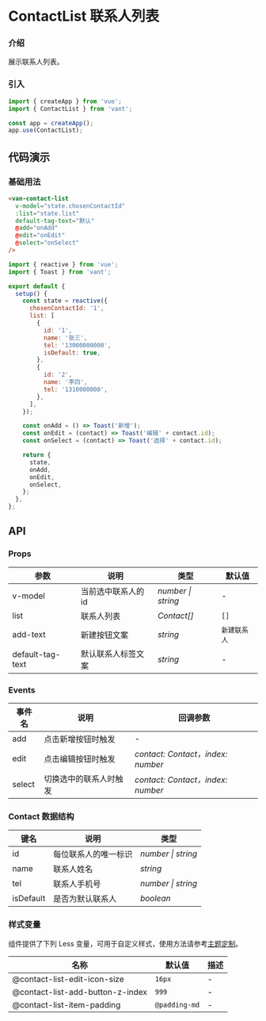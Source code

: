 # ContactList 联系人列表

### 介绍

展示联系人列表。

### 引入

```js
import { createApp } from 'vue';
import { ContactList } from 'vant';

const app = createApp();
app.use(ContactList);
```

## 代码演示

### 基础用法

```html
<van-contact-list
  v-model="state.chosenContactId"
  :list="state.list"
  default-tag-text="默认"
  @add="onAdd"
  @edit="onEdit"
  @select="onSelect"
/>
```

```js
import { reactive } from 'vue';
import { Toast } from 'vant';

export default {
  setup() {
    const state = reactive({
      chosenContactId: '1',
      list: [
        {
          id: '1',
          name: '张三',
          tel: '13000000000',
          isDefault: true,
        },
        {
          id: '2',
          name: '李四',
          tel: '1310000000',
        },
      ],
    });

    const onAdd = () => Toast('新增');
    const onEdit = (contact) => Toast('编辑' + contact.id);
    const onSelect = (contact) => Toast('选择' + contact.id);

    return {
      state,
      onAdd,
      onEdit,
      onSelect,
    };
  },
};
```

## API

### Props

| 参数             | 说明                | 类型               | 默认值       |
| ---------------- | ------------------- | ------------------ | ------------ |
| v-model          | 当前选中联系人的 id | _number \| string_ | -            |
| list             | 联系人列表          | _Contact[]_        | `[]`         |
| add-text         | 新建按钮文案        | _string_           | `新建联系人` |
| default-tag-text | 默认联系人标签文案  | _string_           | -            |

### Events

| 事件名 | 说明                   | 回调参数                          |
| ------ | ---------------------- | --------------------------------- |
| add    | 点击新增按钮时触发     | -                                 |
| edit   | 点击编辑按钮时触发     | _contact: Contact，index: number_ |
| select | 切换选中的联系人时触发 | _contact: Contact，index: number_ |

### Contact 数据结构

| 键名      | 说明                 | 类型               |
| --------- | -------------------- | ------------------ |
| id        | 每位联系人的唯一标识 | _number \| string_ |
| name      | 联系人姓名           | _string_           |
| tel       | 联系人手机号         | _number \| string_ |
| isDefault | 是否为默认联系人     | _boolean_          |

### 样式变量

组件提供了下列 Less 变量，可用于自定义样式，使用方法请参考[主题定制](#/zh-CN/theme)。

| 名称                             | 默认值        | 描述 |
| -------------------------------- | ------------- | ---- |
| @contact-list-edit-icon-size     | `16px`        | -    |
| @contact-list-add-button-z-index | `999`         | -    |
| @contact-list-item-padding       | `@padding-md` | -    |
